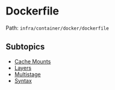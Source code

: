 # Dockerfile

Path: `infra/container/docker/dockerfile`

## Subtopics
- [Cache Mounts](./cache_mounts/README.md)
- [Layers](./layers/README.md)
- [Multistage](./multistage/README.md)
- [Syntax](./syntax/README.md)

